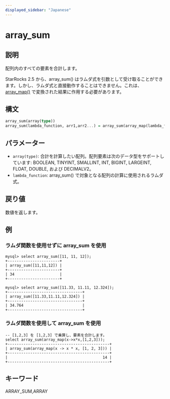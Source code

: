 ```yaml
---
displayed_sidebar: "Japanese"
---
```


# array_sum

## 説明

配列内のすべての要素を合計します。

StarRocks 2.5 から、array_sum() はラムダ式を引数として受け取ることができます。しかし、ラムダ式と直接動作することはできません。これは、[array_map()](./array_map.md) で変換された結果に作用する必要があります。

## 構文

```Haskell
array_sum(array(type))
array_sum(lambda_function, arr1,arr2...) = array_sum(array_map(lambda_function, arr1,arr2...))
```

## パラメーター

- `array(type)`: 合計を計算したい配列。配列要素は次のデータ型をサポートしています: BOOLEAN, TINYINT, SMALLINT, INT, BIGINT, LARGEINT, FLOAT, DOUBLE, および DECIMALV2。
- `lambda_function`: array_sum() で対象となる配列の計算に使用されるラムダ式。

## 戻り値

数値を返します。

## 例

### ラムダ関数を使用せずに array_sum を使用

```plain text
mysql> select array_sum([11, 11, 12]);
+-----------------------+
| array_sum([11,11,12]) |
+-----------------------+
| 34                    |
+-----------------------+

mysql> select array_sum([11.33, 11.11, 12.324]);
+---------------------------------+
| array_sum([11.33,11.11,12.324]) |
+---------------------------------+
| 34.764                          |
+---------------------------------+
```

### ラムダ関数を使用して array_sum を使用

```plain text
-- [1,2,3] を [1,2,3] で乗算し、要素を合計します。
select array_sum(array_map(x->x*x,[1,2,3]));
+---------------------------------------------+
| array_sum(array_map(x -> x * x, [1, 2, 3])) |
+---------------------------------------------+
|                                          14 |
+---------------------------------------------+
```

## キーワード

ARRAY_SUM,ARRAY